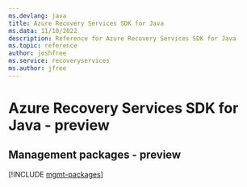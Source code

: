 ```yaml
---
ms.devlang: java
title: Azure Recovery Services SDK for Java
ms.data: 11/10/2022
description: Reference for Azure Recovery Services SDK for Java
ms.topic: reference
author: joshfree
ms.service: recoveryservices
ms.author: jfree
---
```

# Azure Recovery Services SDK for Java - preview

## Management packages - preview
[!INCLUDE [mgmt-packages](recovery-services-mgmt-index.md)]